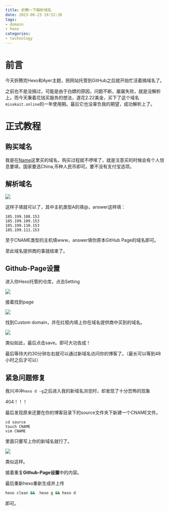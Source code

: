 ```yaml
---
title: 折腾一下解析域名
date: 2023-06-23 19:52:38
tags: 
- domain 
- hexo
categories: 
- technology
---
```


# 前言

今天折腾完Hexo和Ayer主题，把网站托管到GitHub之后就开始忙活着搞域名了。

之前也不是没搞过，可能是由于白嫖的原因，问题不断，屡屡失败，就是没解析上。而今天秉着花钱买服务的想法，遂花2.22美金，买下了这个域名`misakait.online`的一年使用期。最后它也没辜负我的期望，成功解析上了。

<!-- more -->

# 正式教程

## 购买域名

我是在[Name]([www.name.com](http://www.name.com))这里买的域名，购买过程就不啰嗦了，就是注意买的时候会有个人信息要填，国家要选China,币种人民币即可。要不没有支付宝选项。

## 解析域名

![](https://pic.imgdb.cn/item/64958a961ddac507ccfa7a1f.webp)

这样子填就可以了，其中主机类型A的填@，answer这样填：

```text
185.199.108.153
185.199.109.153
185.199.110.153
185.199.111.153
```

至于CNAME类型的主机填www，answer填你原本GitHub Page的域名即可。

至此域名提供商的事就结束了。

## Github-Page设置

进入你Hexo托管的仓库，点击Setting

![](https://pic.imgdb.cn/item/64958ce31ddac507ccfeec62.webp)

接着找到page

![](https://pic.imgdb.cn/item/64958d571ddac507ccffbfa6.jpg)

找到Custom domain，并在红框内填上你在域名提供商中买到的域名。

![](https://pic.imgdb.cn/item/64958d791ddac507cc00018a.webp)

类似如此，最后点击save。即可大功告成！

最后等待大约30分钟左右就可以通过新域名访问你的博客了。（最长可以等到48小时之后才可以）

## 紧急问题修复

我兴冲冲`hexo d -g`之后进入我的新域名浏览时，却发现了十分恐怖的现象

404！！！

最后发现原来还要在你的博客目录下的source文件夹下新建一个CNAME文件。

```
cd source
touch CNAME
vim CNAME
```

里面只要写上你的新域名就行了。

![](https://pic.imgdb.cn/item/649593a31ddac507cc0ab2ab.webp)

类似这样。

接着重复**Github-Page设置**中的内容。

最后重新hexo重新生成并上传

```bash
hexo clean &&  hexo g && hexo d
```

即可。

